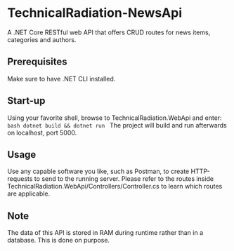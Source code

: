 # TechnicalRadiation-NewsApi
A .NET Core RESTful web API that offers CRUD routes for news items, categories and authors.

## Prerequisites
  Make sure to have .NET CLI installed.

## Start-up
  Using your favorite shell, browse to TechnicalRadiation.WebApi and enter:
    ```bash
    dotnet build && dotnet run
    ```
  The project will build and run afterwards on localhost, port 5000.
  
## Usage
  Use any capable software you like, such as Postman, to create HTTP-requests to send to the running server.
  Please refer to the routes inside TechnicalRadiation.WebApi/Controllers/<EntityName>Controller.cs to learn
  which routes are applicable.

## Note
  The data of this API is stored in RAM during runtime rather than in a database. This is done on purpose.
